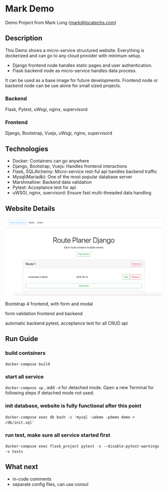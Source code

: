 # Mark Demo

Demo Project from Mark Long (mark@locatechs.com)

## Description

This Demo shows a micro-service structured website. Everything is dockerized and can go to any cloud provider with minimum setup.

- Django frontend node handles static pages and user authentication.
- Flask backend node as micro-service handles data process.

It can be used as a base image for future developments. Frontend node or backend node can be use alone for small sized projects.

### Backend

Flask, Pytest, uWsgi, nginx, supervisord

### Frontend

Django, Bootstrap, Vuejs, uWsgi, nginx, supervisord

## Technologies

- Docker: Containers can go anywhere
- Django, Bootstrap, Vuejs: Handles frontend interactions
- Flask, SQLAlchemy: Micro-service rest-ful api handles backend traffic
- Mysql(Mariadb): One of the most popular database server
- Marshmallow: Backend data validation
- Pytest: Acceptance test for api
- uWSGI, nginx, suervisord: Ensure fast multi-threaded data handling

## Website Details

![alt text](images/index.png "home page")

Bootstrap 4 frontend, with form and modal

form validation frontend and backend

automatic backend pytest, acceptance test for all CRUD api

## Run Guide

### build containers

`docker-compose build`

### start all service

`docker-compose up` , add `-d` for detached mode. Open a new Terminal for following steps if detached mode not used.

### init database, website is fully functional after this point

`docker-compose exec db bash -c 'mysql -udemo -pdemo demo < /db/init.sql'`

### run test, make sure all service started first

`docker-compose exec flask_project pytest -s --disable-pytest-warnings -v tests`

## What next

- in-code comments
- separate config files, can use consul
